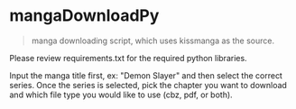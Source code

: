 # mangaDownloadPy
> manga downloading script, which uses kissmanga as the source.

Please review requirements.txt for the required python libraries.

Input the manga title first, ex: "Demon Slayer" and then select the correct series.  Once the series is selected, pick the chapter you want to download and which file type you would like to use (cbz, pdf, or both).
